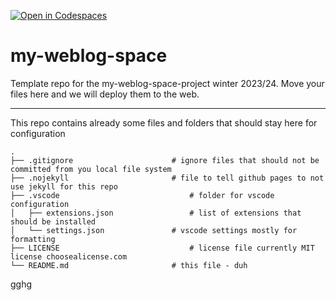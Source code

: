 [![Open in Codespaces](https://classroom.github.com/assets/launch-codespace-7f7980b617ed060a017424585567c406b6ee15c891e84e1186181d67ecf80aa0.svg)](https://classroom.github.com/open-in-codespaces?assignment_repo_id=13079065)
# my-weblog-space

Template repo for the my-weblog-space-project winter 2023/24. Move your files here and we will deploy them to the web.

---

This repo contains already some files and folders that should stay here for configuration

```plain
.
├── .gitignore 						# ignore files that should not be committed from you local file system
├── .nojekyll 						# file to tell github pages to not use jekyll for this repo
├── .vscode 							# folder for vscode configuration
│   ├── extensions.json 				# list of extensions that should be installed
│   └── settings.json 				# vscode settings mostly for formatting
├── LICENSE 							# license file currently MIT license choosealicense.com
└── README.md 						# this file - duh
```
gghg